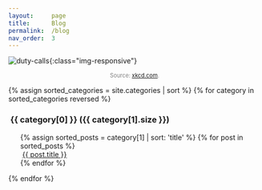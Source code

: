 ```yaml
---
layout:     page
title:      Blog
permalink:  /blog
nav_order:  3
---
```


![duty-calls](https://imgs.xkcd.com/comics/duty_calls.png){:class="img-responsive"}
<p style="text-align:center;color:gray;font-size:80%;">
Source: <a href="https://xkcd.com/386/">xkcd.com</a>.
</p>

{% assign sorted_categories = site.categories | sort %}
{% for category in sorted_categories reversed %}
  <h3><i class="fa fa-tag" aria-hidden="true"></i>&nbsp;{{ category[0] }}&nbsp;({{ category[1].size }})</h3>
  <ul style="list-style-type:none;">
    {% assign sorted_posts = category[1] | sort: 'title' %}
    {% for post in sorted_posts %}
      <li><i class="fa fa-file-text"></i>&nbsp;<a href="{{ post.url }}">{{ post.title }}</a></li>
    {% endfor %}
  </ul>
{% endfor %}